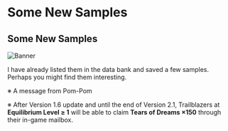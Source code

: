 # Some New Samples
## Some New Samples
![Banner](https://sdk.hoyoverse.com/upload/ann/2023/12/15/b79800f9adedc4dd0aa6f66288c10d3d_6599018553593538922.jpg)

I have already listed them in the data bank and saved a few samples. Perhaps you might find them interesting.

※ A message from Pom-Pom

※ After Version 1.6 update and until the end of Version 2.1, Trailblazers at **Equilibrium Level ≥ 1** will be able to claim **Tears of Dreams ×150** through their in-game mailbox.
